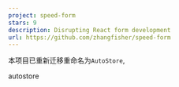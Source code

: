 ```yaml
---
project: speed-form
stars: 9
description: Disrupting React form development
url: https://github.com/zhangfisher/speed-form
---
```


本项目已重新迁移重命名为`AutoStore`,

autostore
